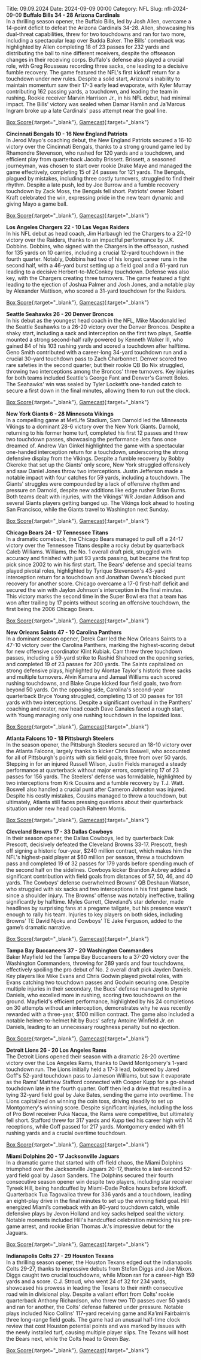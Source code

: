 Title: 09.09.2024
Date: 2024-09-09 00:00
Category: NFL 
Slug: nfl-2024-09-09 
**Buffalo Bills 34 - 28 Arizona Cardinals**  
In a thrilling season opener, the Buffalo Bills, led by Josh Allen, overcame a 14-point deficit to defeat the Arizona Cardinals 34-28. Allen, showcasing his dual-threat capabilities, threw for two touchdowns and ran for two more, including a spectacular leap over Budda Baker. The Bills' comeback was highlighted by Allen completing 18 of 23 passes for 232 yards and distributing the ball to nine different receivers, despite the offseason changes in their receiving corps. Buffalo's defense also played a crucial role, with Greg Rousseau recording three sacks, one leading to a decisive fumble recovery. The game featured the NFL's first kickoff return for a touchdown under new rules. Despite a solid start, Arizona's inability to maintain momentum saw their 17-3 early lead evaporate, with Kyler Murray contributing 162 passing yards, a touchdown, and leading the team in rushing. Rookie receiver Marvin Harrison Jr., in his NFL debut, had minimal impact. The Bills' victory was sealed when Damar Hamlin and Ja’Marcus Ingram broke up a late Cardinals' pass attempt near the goal line. 

[Box Score](https://www.espn.com/nfl/boxscore/_/gameId/401671617){:target="_blank"}, [Gamecast](/nfl/recap/_/gameId/401671617/cardinals-bills){:target="_blank"}<br>

**Cincinnati Bengals 10 - 16 New England Patriots**  
In Jerod Mayo's coaching debut, the New England Patriots secured a 16-10 victory over the Cincinnati Bengals, thanks to a strong ground game led by Rhamondre Stevenson, who rushed for 120 yards and a touchdown, and efficient play from quarterback Jacoby Brissett. Brissett, a seasoned journeyman, was chosen to start over rookie Drake Maye and managed the game effectively, completing 15 of 24 passes for 121 yards. The Bengals, plagued by mistakes, including three costly turnovers, struggled to find their rhythm. Despite a late push, led by Joe Burrow and a fumble recovery touchdown by Zack Moss, the Bengals fell short. Patriots' owner Robert Kraft celebrated the win, expressing pride in the new team dynamic and giving Mayo a game ball. 

[Box Score](https://www.espn.com/nfl/boxscore/_/gameId/401671628){:target="_blank"}, [Gamecast](/nfl/recap/_/gameId/401671628/patriots-bengals){:target="_blank"}<br>

**Los Angeles Chargers 22 - 10 Las Vegas Raiders**  
In his NFL debut as head coach, Jim Harbaugh led the Chargers to a 22-10 victory over the Raiders, thanks to an impactful performance by J.K. Dobbins. Dobbins, who signed with the Chargers in the offseason, rushed for 135 yards on 10 carries, including a crucial 12-yard touchdown in the fourth quarter. Notably, Dobbins had two of his longest career runs in the second half, with a 46-yard burst setting up a field goal and a 61-yard run leading to a decisive Herbert-to-McConkey touchdown. Defense was also key, with the Chargers creating three turnovers. The game featured a fight leading to the ejection of Joshua Palmer and Josh Jones, and a notable play by Alexander Mattison, who scored a 31-yard touchdown for the Raiders. 

[Box Score](https://www.espn.com/nfl/boxscore/_/gameId/401671659){:target="_blank"}, [Gamecast](/nfl/recap/_/gameId/401671659/raiders-chargers){:target="_blank"}<br>

**Seattle Seahawks 26 - 20 Denver Broncos**  
In his debut as the youngest head coach in the NFL, Mike Macdonald led the Seattle Seahawks to a 26-20 victory over the Denver Broncos. Despite a shaky start, including a sack and interception on the first two plays, Seattle mounted a strong second-half rally powered by Kenneth Walker III, who gained 84 of his 103 rushing yards and scored a touchdown after halftime. Geno Smith contributed with a career-long 34-yard touchdown run and a crucial 30-yard touchdown pass to Zach Charbonnet. Denver scored two rare safeties in the second quarter, but their rookie QB Bo Nix struggled, throwing two interceptions among the Broncos' three turnovers. Key injuries for both teams included Seattle's George Fant and Denver's Garrett Boles. The Seahawks' win was sealed by Tyler Lockett’s one-handed catch to secure a first down in the final minutes, allowing them to run out the clock. 

[Box Score](https://www.espn.com/nfl/boxscore/_/gameId/401671664){:target="_blank"}, [Gamecast](/nfl/recap/_/gameId/401671664/broncos-seahawks){:target="_blank"}<br>

**New York Giants 6 - 28 Minnesota Vikings**  
In a compelling game at MetLife Stadium, Sam Darnold led the Minnesota Vikings to a dominant 28-6 victory over the New York Giants. Darnold, returning to his former home turf, completed his first 12 passes and threw two touchdown passes, showcasing the performance Jets fans once dreamed of. Andrew Van Ginkel highlighted the game with a spectacular one-handed interception return for a touchdown, underscoring the strong defensive display from the Vikings. Despite a fumble recovery by Bobby Okereke that set up the Giants' only score, New York struggled offensively and saw Daniel Jones throw two interceptions. Justin Jefferson made a notable impact with four catches for 59 yards, including a touchdown. The Giants' struggles were compounded by a lack of offensive rhythm and pressure on Darnold, despite new additions like edge rusher Brian Burns. Both teams dealt with injuries, with the Vikings' WR Jordan Addison and several Giants players getting banged up. The Vikings look ahead to hosting San Francisco, while the Giants travel to Washington next Sunday. 

[Box Score](https://www.espn.com/nfl/boxscore/_/gameId/401671712){:target="_blank"}, [Gamecast](/nfl/recap/_/gameId/401671712/vikings-giants){:target="_blank"}<br>

**Chicago Bears 24 - 17 Tennessee Titans**  
In a dramatic comeback, the Chicago Bears managed to pull off a 24-17 victory over the Tennessee Titans despite a rocky debut by quarterback Caleb Williams. Williams, the No. 1 overall draft pick, struggled with accuracy and finished with just 93 yards passing, but became the first top pick since 2002 to win his first start. The Bears' defense and special teams played pivotal roles, highlighted by Tyrique Stevenson's 43-yard interception return for a touchdown and Jonathan Owens’s blocked punt recovery for another score. Chicago overcame a 17-0 first-half deficit and secured the win with Jaylon Johnson's interception in the final minutes. This victory marks the second time in the Super Bowl era that a team has won after trailing by 17 points without scoring an offensive touchdown, the first being the 2006 Chicago Bears. 

[Box Score](https://www.espn.com/nfl/boxscore/_/gameId/401671719){:target="_blank"}, [Gamecast](/nfl/recap/_/gameId/401671719/titans-bears){:target="_blank"}<br>

**New Orleans Saints 47 - 10 Carolina Panthers**  
In a dominant season opener, Derek Carr led the New Orleans Saints to a 47-10 victory over the Carolina Panthers, marking the highest-scoring debut for new offensive coordinator Klint Kubiak. Carr threw three touchdown passes, including a 59-yard strike to Rashid Shaheed on the opening series, and completed 19 of 23 passes for 200 yards. The Saints capitalized on strong defensive plays, highlighted by Alontae Taylor's historic three sacks and multiple turnovers. Alvin Kamara and Jamaal Williams each scored rushing touchdowns, and Blake Grupe kicked four field goals, two from beyond 50 yards. On the opposing side, Carolina's second-year quarterback Bryce Young struggled, completing 13 of 30 passes for 161 yards with two interceptions. Despite a significant overhaul in the Panthers' coaching and roster, new head coach Dave Canales faced a rough start, with Young managing only one rushing touchdown in the lopsided loss. 

[Box Score](https://www.espn.com/nfl/boxscore/_/gameId/401671734){:target="_blank"}, [Gamecast](/nfl/recap/_/gameId/401671734/panthers-saints){:target="_blank"}<br>

**Atlanta Falcons 10 - 18 Pittsburgh Steelers**  
In the season opener, the Pittsburgh Steelers secured an 18-10 victory over the Atlanta Falcons, largely thanks to kicker Chris Boswell, who accounted for all of Pittsburgh's points with six field goals, three from over 50 yards. Stepping in for an injured Russell Wilson, Justin Fields managed a steady performance at quarterback without major errors, completing 17 of 23 passes for 156 yards. The Steelers' defense was formidable, highlighted by two interceptions from Kirk Cousins and a fumble recovery by T.J. Watt. Boswell also handled a crucial punt after Cameron Johnston was injured. Despite his costly mistakes, Cousins managed to throw a touchdown, but ultimately, Atlanta still faces pressing questions about their quarterback situation under new head coach Raheem Morris. 

[Box Score](https://www.espn.com/nfl/boxscore/_/gameId/401671744){:target="_blank"}, [Gamecast](/nfl/recap/_/gameId/401671744/steelers-falcons){:target="_blank"}<br>

**Cleveland Browns 17 - 33 Dallas Cowboys**  
In their season opener, the Dallas Cowboys, led by quarterback Dak Prescott, decisively defeated the Cleveland Browns 33-17. Prescott, fresh off signing a historic four-year, $240 million contract, which makes him the NFL's highest-paid player at $60 million per season, threw a touchdown pass and completed 19 of 32 passes for 179 yards before spending much of the second half on the sidelines. Cowboys kicker Brandon Aubrey added a significant contribution with field goals from distances of 57, 50, 46, and 40 yards. The Cowboys' defense overwhelmed Browns' QB Deshaun Watson, who struggled with six sacks and two interceptions in his first game back since a shoulder injury. The Browns' offense was notably ineffective, trailing significantly by halftime. Myles Garrett, Cleveland’s star defender, made headlines by surprising fans at a pregame tailgate, but his presence wasn't enough to rally his team. Injuries to key players on both sides, including Browns’ TE David Njoku and Cowboys’ TE Jake Ferguson, added to the game’s dramatic narrative. 

[Box Score](https://www.espn.com/nfl/boxscore/_/gameId/401671761){:target="_blank"}, [Gamecast](/nfl/recap/_/gameId/401671761/cowboys-browns){:target="_blank"}<br>

**Tampa Bay Buccaneers 37 - 20 Washington Commanders**  
Baker Mayfield led the Tampa Bay Buccaneers to a 37-20 victory over the Washington Commanders, throwing for 289 yards and four touchdowns, effectively spoiling the pro debut of No. 2 overall draft pick Jayden Daniels. Key players like Mike Evans and Chris Godwin played pivotal roles, with Evans catching two touchdown passes and Godwin securing one. Despite multiple injuries in their secondary, the Bucs' defense managed to stymie Daniels, who excelled more in rushing, scoring two touchdowns on the ground. Mayfield's efficient performance, highlighted by his 24 completions on 30 attempts without an interception, demonstrates why he was recently rewarded with a three-year, $100 million contract. The game also included a notable helmet-to-helmet hit by Bucs' safety Antoine Winfield Jr. on Daniels, leading to an unnecessary roughness penalty but no ejection. 

[Box Score](https://www.espn.com/nfl/boxscore/_/gameId/401671770){:target="_blank"}, [Gamecast](/nfl/recap/_/gameId/401671770/commanders-buccaneers){:target="_blank"}<br>

**Detroit Lions 26 - 20 Los Angeles Rams**  
The Detroit Lions opened their season with a dramatic 26-20 overtime victory over the Los Angeles Rams, thanks to David Montgomery's 1-yard touchdown run. The Lions initially held a 17-3 lead, bolstered by Jared Goff's 52-yard touchdown pass to Jameson Williams, but saw it evaporate as the Rams' Matthew Stafford connected with Cooper Kupp for a go-ahead touchdown late in the fourth quarter. Goff then led a drive that resulted in a tying 32-yard field goal by Jake Bates, sending the game into overtime. The Lions capitalized on winning the coin toss, driving steadily to set up Montgomery's winning score. Despite significant injuries, including the loss of Pro Bowl receiver Puka Nacua, the Rams were competitive, but ultimately fell short. Stafford threw for 317 yards and Kupp tied his career high with 14 receptions, while Goff passed for 217 yards. Montgomery ended with 91 rushing yards and a crucial overtime touchdown. 

[Box Score](https://www.espn.com/nfl/boxscore/_/gameId/401671792){:target="_blank"}, [Gamecast](/nfl/recap/_/gameId/401671792/rams-lions){:target="_blank"}<br>

**Miami Dolphins 20 - 17 Jacksonville Jaguars**  
In a dramatic game that started with off-field chaos, the Miami Dolphins triumphed over the Jacksonville Jaguars 20-17, thanks to a last-second 52-yard field goal by Jason Sanders. The Dolphins secured their fourth consecutive season opener win despite two players, including star receiver Tyreek Hill, being handcuffed by Miami-Dade Police hours before kickoff. Quarterback Tua Tagovailoa threw for 336 yards and a touchdown, leading an eight-play drive in the final minutes to set up the winning field goal. Hill energized Miami’s comeback with an 80-yard touchdown catch, while defensive plays by Jevon Holland and key sacks helped seal the victory. Notable moments included Hill's handcuffed celebration mimicking his pre-game arrest, and rookie Brian Thomas Jr.'s impressive debut for the Jaguars. 

[Box Score](https://www.espn.com/nfl/boxscore/_/gameId/401671849){:target="_blank"}, [Gamecast](/nfl/recap/_/gameId/401671849/jaguars-dolphins){:target="_blank"}<br>

**Indianapolis Colts 27 - 29 Houston Texans**  
In a thrilling season opener, the Houston Texans edged out the Indianapolis Colts 29-27, thanks to impressive debuts from Stefon Diggs and Joe Mixon. Diggs caught two crucial touchdowns, while Mixon ran for a career-high 159 yards and a score. C.J. Stroud, who went 24 of 32 for 234 yards, showcased his prowess in leading the Texans to their ninth consecutive road win in divisional play. Despite a valiant effort from Colts' rookie quarterback Anthony Richardson, who threw two TD passes over 50 yards and ran for another, the Colts' defense faltered under pressure. Notable plays included Nico Collins' 117-yard receiving game and Ka’imi Fairbairn’s three long-range field goals. The game had an unusual half-time clock review that cost Houston potential points and was marked by issues with the newly installed turf, causing multiple player slips. The Texans will host the Bears next, while the Colts head to Green Bay. 

[Box Score](https://www.espn.com/nfl/boxscore/_/gameId/401671861){:target="_blank"}, [Gamecast](/nfl/recap/_/gameId/401671861/texans-colts){:target="_blank"}<br>

